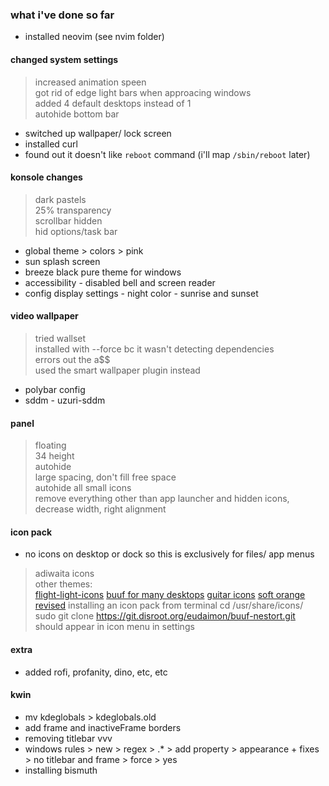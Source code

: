 ### what i've done so far
- installed neovim (see nvim folder)
#### changed system settings
>   increased animation speen<br>
>   got rid of edge light bars when approacing windows<br>
>   added 4 default desktops instead of 1<br>
>   autohide bottom bar<br>
- switched up wallpaper/ lock screen
- installed curl
- found out it doesn't like `reboot` command (i'll map `/sbin/reboot` later)
#### konsole changes
>  dark pastels<br>
>  25% transparency<br>
>  scrollbar hidden<br>
>  hid options/task bar<br>
- global theme > colors > pink
- sun splash screen
- breeze black pure theme for windows
- accessibility - disabled bell and screen reader
- config display settings - night color - sunrise and sunset
#### video wallpaper
> tried wallset<br>
> installed with --force bc it wasn't detecting dependencies<br>
> errors out the a$$<br>
> used the smart wallpaper plugin instead
- polybar config
- sddm - uzuri-sddm
#### panel
> floating <br>
> 34 height <br>
> autohide <br>
> large spacing, don't fill free space <br>
> autohide all small icons <br>
> remove everything other than app launcher and hidden icons, decrease width, right alignment<br>
#### icon pack
- no icons on desktop or dock so this is exclusively for files/ app menus
> adiwaita icons<br>
> other themes: <br>
> [flight-light-icons](https://www.xfce-look.org/p/2068651) [buuf for many desktops](https://www.xfce-look.org/p/1012233) [guitar icons](https://www.xfce-look.org/p/1012396) [soft orange revised](https://www.xfce-look.org/p/1267404)
> installing an icon pack from terminal
> cd /usr/share/icons/
> sudo git clone https://git.disroot.org/eudaimon/buuf-nestort.git
> should appear in icon menu in settings
#### extra
- added rofi, profanity, dino, etc, etc
#### kwin
- mv kdeglobals > kdeglobals.old
- add frame and inactiveFrame borders
- removing titlebar vvv
- windows rules > new > regex > .* >  add property > appearance + fixes > no titlebar and frame > force > yes
- installing bismuth


